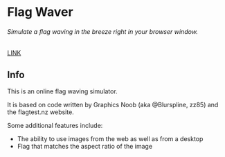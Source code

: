 # Flag Waver

###### Simulate a flag waving in the breeze right in your browser window.


[LINK](http://krikienoid.github.io/flagwaver/)


## Info

This is an online flag waving simulator.

It is based on code written by Graphics Noob (aka @Blurspline, zz85) and the flagtest.nz website.

Some additional features include:

+ The ability to use images from the web as well as from a desktop
+ Flag that matches the aspect ratio of the image

